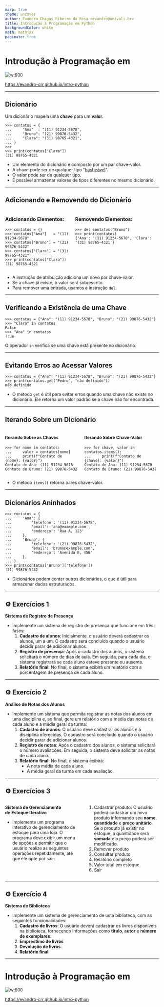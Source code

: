 ```yaml
---
marp: true
theme: uncover  
author: Evandro Chagas Ribeiro da Rosa <evandro@univali.br>  
title: Introdução à Programação em Python  
backgroundColor: white  
math: mathjax  
paginate: true
---
```


<style>
    section {
        font-size: 24pt;
    }
    .columns {
        display: grid;
        grid-template-columns: repeat(2, minmax(0, 1fr));
        gap: 1rem;
    }
</style>

# Introdução à Programação em

![w:900](https://www.python.org/static/community_logos/python-logo-generic.svg)

https://evandro-crr.github.io/intro-python

<!-- _footer: Evandro Chagas Ribeiro da Rosa -->
<!-- _paginate: skip -->

---

## Dicionário

Um dicionário mapeia uma **chave** para um **valor**.

```pycon
>>> contatos = {
...     "Ana"  : "(11) 91234-5678",
...     "Bruno": "(21) 99876-5432",
...     "Clara": "(31) 98765-4321",
... }
>>> 
>>> print(contatos["Clara"])
(31) 98765-4321
```



- Um elemento do dicionário é composto por um par chave-valor.
- A chave pode ser de qualquer tipo "[hasheável](https://docs.python.org/pt-br/3/glossary.html#term-hashable)".
- O valor pode ser de qualquer tipo.
- É possível armazenar valores de tipos diferentes no mesmo dicionário.


---

## Adicionando e Removendo do Dicionário

<div class="columns">
<div>

### Adicionando Elementos:

```pycon
>>> contatos = {}
>>> contatos["Ana"]   = "(11) 91234-5678"
>>> contatos["Bruno"] = "(21) 99876-5432"
>>> contatos["Clara"] = "(31) 98765-4321"
>>> print(contatos["Clara"])
(31) 98765-4321
```


</div>
<div>

### Removendo Elementos:

```pycon
>>> del contatos["Bruno"]
>>> print(contatos)
{'Ana': '(11) 91234-5678', 'Clara': '(31) 98765-4321'}
```

</div>
</div>


- A instrução de atribuição adiciona um novo par chave-valor.
- Se a chave já existe, o valor será sobrescrito.
- Para remover uma entrada, usamos a instrução `del`.

---

## Verificando a Existência de uma Chave

```pycon
>>> contatos = {"Ana": "(11) 91234-5678", "Bruno": "(21) 99876-5432"}
>>> "Clara" in contatos
False
>>> "Ana" in contatos
True
```

O operador `in` verifica se uma chave está presente no dicionário.

---

## Evitando Erros ao Acessar Valores


```pycon
>>> contatos = {"Ana": "(11) 91234-5678", "Bruno": "(21) 99876-5432"}
>>> print(contatos.get("Pedro", "não definido"))
não definido
```

- O método `get` é útil para evitar erros quando uma chave não existe no dicionário. Ele retorna um valor padrão se a chave não for encontrada.

---

## Iterando Sobre um Dicionário

<div class="columns">
<div>

#### Iterando Sobre as Chaves

```pycon
>>> for nome in contatos:
...     valor = contatos[nome]
...     print(f"Contato de {nome}: {valor}")
Contato de Ana: (11) 91234-5678
Contato de Bruno: (21) 99876-5432
```

</div>
<div>

#### Iterando Sobre Chave-Valor


```pycon
>>> for chave, valor in contatos.items():
...     print(f"Contato de {chave}: {valor}")
Contato de Ana: (11) 91234-5678
Contato de Bruno: (21) 99876-5432
```

</div>
</div>


- O método `items()` retorna pares chave-valor.

---

## Dicionários Aninhados

```pycon
>>> contatos = {
...     'Ana': {
...         'telefone': '(11) 91234-5678',
...         'email': 'ana@example.com',
...         'endereço': 'Rua A, 123'
...     },
...     'Bruno': {
...         'telefone': '(21) 99876-5432',
...         'email': 'bruno@example.com',
...         'endereço': 'Avenida B, 456'
...     },
... }
>>> print(contatos['Bruno']['telefone'])
(21) 99876-5432
```

-  Dicionários podem conter outros dicionários, o que é útil para armazenar dados estruturados.

---

## ⚙️ Exercícios 1

**Sistema de Registro de Presença**

- Implemente um sistema de registro de presença que funcione em três fases:
  1. **Cadastro de alunos**: Inicialmente, o usuário deverá cadastrar os alunos, um a um. O cadastro será concluído quando o usuário decidir parar de adicionar alunos.
  2. **Registro de presença**: Após o cadastro dos alunos, o sistema solicitará o número de dias de aula. Em seguida, para cada dia, o sistema registrará se cada aluno esteve presente ou ausente.
  3. **Relatório final**: No final, o sistema exibirá um relatório com a porcentagem de presença de cada aluno.

---

## ⚙️ Exercício 2

**Análise de Notas dos Alunos**

- Implemente um sistema que permita registrar as notas dos alunos em uma disciplina e, ao final, gere um relatório com a média das notas de cada aluno e a média geral da turma:
  1. **Cadastro de alunos**: O usuário deve cadastrar os alunos e a disciplina oferecidas. O cadastro será concluído quando o usuário decidir parar de adicionar alunos.
  2. **Registro de notas**:  Após o cadastro dos alunos, o sistema solicitará o número avaliações. Em seguida, o sistema deve solicitar as notas de cada aluno.
  3. **Relatório final**: No final, o sistema exibirá:
     - A nota média de cada aluno.
     - A média geral da turma em cada avaliação.

---

## ⚙️ Exercícios 3

<div class="columns">
<div>

**Sistema de Gerenciamento<br>de Estoque Iterativo**

- Implemente um programa interativo de gerenciamento de estoque para uma loja. O programa deve exibir um menu de opções e permitir que o usuário realize as seguintes operações repetidamente, até que ele opte por sair:


</div>
<div>

1. Cadastrar produto: O usuário poderá cadastrar um novo produto informando seu **nome**, **quantidade** e **preço unitário**. Se o produto já existir no estoque, a quantidade será **somada** e o preço poderá ser modificado.
2. Remover produto
3. Consultar produto
4. Relatório completo
5. Valor total em estoque
6. Sair

</div>
</div>

---

## ⚙️ Exercício 4


**Sistema de Biblioteca**

- Implemente um sistema de gerenciamento de uma biblioteca, com as seguintes funcionalidades:
  1. **Cadastro de livros**: O usuário deverá cadastrar os livros disponíveis na biblioteca, fornecendo informações como **título**, **autor** e **número de exemplares**.
  2. **Empréstimo de livros**
  3. **Devolução de livros**
  4. **Relatório final**


---

# Introdução à Programação em

![w:900](https://www.python.org/static/community_logos/python-logo-generic.svg)

https://evandro-crr.github.io/intro-python


<!-- _footer: Evandro Chagas Ribeiro da Rosa -->
<!-- _paginate: skip -->

